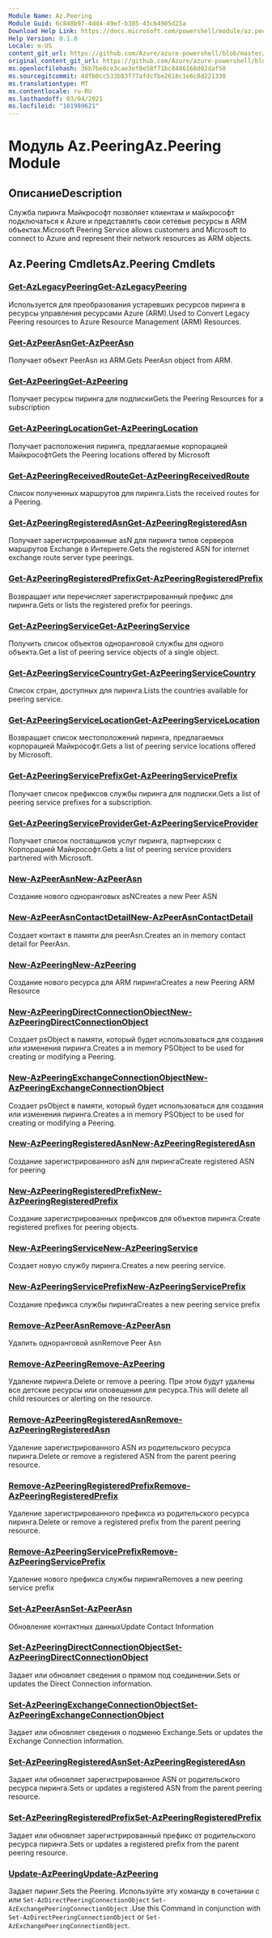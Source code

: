 ```yaml
---
Module Name: Az.Peering
Module Guid: 6c848b97-4dd4-49ef-b385-43c64905d25a
Download Help Link: https://docs.microsoft.com/powershell/module/az.peering.md
Help Version: 0.1.0
Locale: e-US
content_git_url: https://github.com/Azure/azure-powershell/blob/master/src/Peering/Peering/help/Az.Peering.md
original_content_git_url: https://github.com/Azure/azure-powershell/blob/master/src/Peering/Peering/help/Az.Peering.md
ms.openlocfilehash: 36b7be0ce3cae3ef0e58f71bc8486168d02daf50
ms.sourcegitcommit: 4dfb0cc533b83f77afdcfbe2618c1e6c8d221330
ms.translationtype: MT
ms.contentlocale: ru-RU
ms.lasthandoff: 03/04/2021
ms.locfileid: "101989621"
---
```

# <span data-ttu-id="440c2-101">Модуль Az.Peering</span><span class="sxs-lookup"><span data-stu-id="440c2-101">Az.Peering Module</span></span>
## <span data-ttu-id="440c2-102">Описание</span><span class="sxs-lookup"><span data-stu-id="440c2-102">Description</span></span>
<span data-ttu-id="440c2-103">Служба пиринга Майкрософт позволяет клиентам и майкрософт подключаться к Azure и представлять свои сетевые ресурсы в ARM объектах.</span><span class="sxs-lookup"><span data-stu-id="440c2-103">Microsoft Peering Service allows customers and Microsoft to connect to Azure and represent their network resources as ARM objects.</span></span>

## <span data-ttu-id="440c2-104">Az.Peering Cmdlets</span><span class="sxs-lookup"><span data-stu-id="440c2-104">Az.Peering Cmdlets</span></span>
### [<span data-ttu-id="440c2-105">Get-AzLegacyPeering</span><span class="sxs-lookup"><span data-stu-id="440c2-105">Get-AzLegacyPeering</span></span>](Get-AzLegacyPeering.md)
<span data-ttu-id="440c2-106">Используется для преобразования устаревших ресурсов пиринга в ресурсы управления ресурсами Azure (ARM).</span><span class="sxs-lookup"><span data-stu-id="440c2-106">Used to Convert Legacy Peering resources to Azure Resource Management (ARM) Resources.</span></span> 

### [<span data-ttu-id="440c2-107">Get-AzPeerAsn</span><span class="sxs-lookup"><span data-stu-id="440c2-107">Get-AzPeerAsn</span></span>](Get-AzPeerAsn.md)
<span data-ttu-id="440c2-108">Получает объект PeerAsn из ARM.</span><span class="sxs-lookup"><span data-stu-id="440c2-108">Gets PeerAsn object from ARM.</span></span>

### [<span data-ttu-id="440c2-109">Get-AzPeering</span><span class="sxs-lookup"><span data-stu-id="440c2-109">Get-AzPeering</span></span>](Get-AzPeering.md)
<span data-ttu-id="440c2-110">Получает ресурсы пиринга для подписки</span><span class="sxs-lookup"><span data-stu-id="440c2-110">Gets the Peering Resources for a subscription</span></span>

### [<span data-ttu-id="440c2-111">Get-AzPeeringLocation</span><span class="sxs-lookup"><span data-stu-id="440c2-111">Get-AzPeeringLocation</span></span>](Get-AzPeeringLocation.md)
<span data-ttu-id="440c2-112">Получает расположения пиринга, предлагаемые корпорацией Майкрософт</span><span class="sxs-lookup"><span data-stu-id="440c2-112">Gets the Peering locations offered by Microsoft</span></span>

### [<span data-ttu-id="440c2-113">Get-AzPeeringReceivedRoute</span><span class="sxs-lookup"><span data-stu-id="440c2-113">Get-AzPeeringReceivedRoute</span></span>](Get-AzPeeringReceivedRoute.md)
<span data-ttu-id="440c2-114">Список полученных маршрутов для пиринга.</span><span class="sxs-lookup"><span data-stu-id="440c2-114">Lists the received routes for a Peering.</span></span>

### [<span data-ttu-id="440c2-115">Get-AzPeeringRegisteredAsn</span><span class="sxs-lookup"><span data-stu-id="440c2-115">Get-AzPeeringRegisteredAsn</span></span>](Get-AzPeeringRegisteredAsn.md)
<span data-ttu-id="440c2-116">Получает зарегистрированные asN для пиринга типов серверов маршрутов Exchange в Интернете.</span><span class="sxs-lookup"><span data-stu-id="440c2-116">Gets the registered ASN for internet exchange route server type peerings.</span></span>

### [<span data-ttu-id="440c2-117">Get-AzPeeringRegisteredPrefix</span><span class="sxs-lookup"><span data-stu-id="440c2-117">Get-AzPeeringRegisteredPrefix</span></span>](Get-AzPeeringRegisteredPrefix.md)
<span data-ttu-id="440c2-118">Возвращает или перечисляет зарегистрированный префикс для пиринга.</span><span class="sxs-lookup"><span data-stu-id="440c2-118">Gets or lists the registered prefix for peerings.</span></span>

### [<span data-ttu-id="440c2-119">Get-AzPeeringService</span><span class="sxs-lookup"><span data-stu-id="440c2-119">Get-AzPeeringService</span></span>](Get-AzPeeringService.md)
<span data-ttu-id="440c2-120">Получить список объектов одноранговой службы для одного объекта.</span><span class="sxs-lookup"><span data-stu-id="440c2-120">Get a list of peering service objects of a single object.</span></span>

### [<span data-ttu-id="440c2-121">Get-AzPeeringServiceCountry</span><span class="sxs-lookup"><span data-stu-id="440c2-121">Get-AzPeeringServiceCountry</span></span>](Get-AzPeeringServiceCountry.md)
<span data-ttu-id="440c2-122">Список стран, доступных для пиринга.</span><span class="sxs-lookup"><span data-stu-id="440c2-122">Lists the countries available for peering service.</span></span>

### [<span data-ttu-id="440c2-123">Get-AzPeeringServiceLocation</span><span class="sxs-lookup"><span data-stu-id="440c2-123">Get-AzPeeringServiceLocation</span></span>](Get-AzPeeringServiceLocation.md)
<span data-ttu-id="440c2-124">Возвращает список местоположений пиринга, предлагаемых корпорацией Майкрософт.</span><span class="sxs-lookup"><span data-stu-id="440c2-124">Gets a list of peering service locations offered by Microsoft.</span></span>

### [<span data-ttu-id="440c2-125">Get-AzPeeringServicePrefix</span><span class="sxs-lookup"><span data-stu-id="440c2-125">Get-AzPeeringServicePrefix</span></span>](Get-AzPeeringServicePrefix.md)
<span data-ttu-id="440c2-126">Получает список префиксов службы пиринга для подписки.</span><span class="sxs-lookup"><span data-stu-id="440c2-126">Gets a list of peering service prefixes for a subscription.</span></span>

### [<span data-ttu-id="440c2-127">Get-AzPeeringServiceProvider</span><span class="sxs-lookup"><span data-stu-id="440c2-127">Get-AzPeeringServiceProvider</span></span>](Get-AzPeeringServiceProvider.md)
<span data-ttu-id="440c2-128">Получает список поставщиков услуг пиринга, партнерских с Корпорацией Майкрософт.</span><span class="sxs-lookup"><span data-stu-id="440c2-128">Gets a list of peering service providers partnered with Microsoft.</span></span>

### [<span data-ttu-id="440c2-129">New-AzPeerAsn</span><span class="sxs-lookup"><span data-stu-id="440c2-129">New-AzPeerAsn</span></span>](New-AzPeerAsn.md)
<span data-ttu-id="440c2-130">Создание нового одноранговых asN</span><span class="sxs-lookup"><span data-stu-id="440c2-130">Creates a new Peer ASN</span></span> 

### [<span data-ttu-id="440c2-131">New-AzPeerAsnContactDetail</span><span class="sxs-lookup"><span data-stu-id="440c2-131">New-AzPeerAsnContactDetail</span></span>](New-AzPeerAsnContactDetail.md)
<span data-ttu-id="440c2-132">Создает контакт в памяти для peerAsn.</span><span class="sxs-lookup"><span data-stu-id="440c2-132">Creates an in memory contact detail for PeerAsn.</span></span> 

### [<span data-ttu-id="440c2-133">New-AzPeering</span><span class="sxs-lookup"><span data-stu-id="440c2-133">New-AzPeering</span></span>](New-AzPeering.md)
<span data-ttu-id="440c2-134">Создание нового ресурса для ARM пиринга</span><span class="sxs-lookup"><span data-stu-id="440c2-134">Creates a new Peering ARM Resource</span></span>

### [<span data-ttu-id="440c2-135">New-AzPeeringDirectConnectionObject</span><span class="sxs-lookup"><span data-stu-id="440c2-135">New-AzPeeringDirectConnectionObject</span></span>](New-AzPeeringDirectConnectionObject.md)
<span data-ttu-id="440c2-136">Создает psObject в памяти, который будет использоваться для создания или изменения пиринга.</span><span class="sxs-lookup"><span data-stu-id="440c2-136">Creates a in memory PSObject to be used for creating or modifying a Peering.</span></span>

### [<span data-ttu-id="440c2-137">New-AzPeeringExchangeConnectionObject</span><span class="sxs-lookup"><span data-stu-id="440c2-137">New-AzPeeringExchangeConnectionObject</span></span>](New-AzPeeringExchangeConnectionObject.md)
<span data-ttu-id="440c2-138">Создает psObject в памяти, который будет использоваться для создания или изменения пиринга.</span><span class="sxs-lookup"><span data-stu-id="440c2-138">Creates a in memory PSObject to be used for creating or modifying a Peering.</span></span>

### [<span data-ttu-id="440c2-139">New-AzPeeringRegisteredAsn</span><span class="sxs-lookup"><span data-stu-id="440c2-139">New-AzPeeringRegisteredAsn</span></span>](New-AzPeeringRegisteredAsn.md)
<span data-ttu-id="440c2-140">Создание зарегистрированного asN для пиринга</span><span class="sxs-lookup"><span data-stu-id="440c2-140">Create registered ASN for peering</span></span>

### [<span data-ttu-id="440c2-141">New-AzPeeringRegisteredPrefix</span><span class="sxs-lookup"><span data-stu-id="440c2-141">New-AzPeeringRegisteredPrefix</span></span>](New-AzPeeringRegisteredPrefix.md)
<span data-ttu-id="440c2-142">Создание зарегистрированных префиксов для объектов пиринга.</span><span class="sxs-lookup"><span data-stu-id="440c2-142">Create registered prefixes for peering objects.</span></span>

### [<span data-ttu-id="440c2-143">New-AzPeeringService</span><span class="sxs-lookup"><span data-stu-id="440c2-143">New-AzPeeringService</span></span>](New-AzPeeringService.md)
<span data-ttu-id="440c2-144">Создает новую службу пиринга.</span><span class="sxs-lookup"><span data-stu-id="440c2-144">Creates a new peering service.</span></span>

### [<span data-ttu-id="440c2-145">New-AzPeeringServicePrefix</span><span class="sxs-lookup"><span data-stu-id="440c2-145">New-AzPeeringServicePrefix</span></span>](New-AzPeeringServicePrefix.md)
<span data-ttu-id="440c2-146">Создание префикса службы пиринга</span><span class="sxs-lookup"><span data-stu-id="440c2-146">Creates a new peering service prefix</span></span>

### [<span data-ttu-id="440c2-147">Remove-AzPeerAsn</span><span class="sxs-lookup"><span data-stu-id="440c2-147">Remove-AzPeerAsn</span></span>](Remove-AzPeerAsn.md)
<span data-ttu-id="440c2-148">Удалить одноранговой asn</span><span class="sxs-lookup"><span data-stu-id="440c2-148">Remove Peer Asn</span></span>

### [<span data-ttu-id="440c2-149">Remove-AzPeering</span><span class="sxs-lookup"><span data-stu-id="440c2-149">Remove-AzPeering</span></span>](Remove-AzPeering.md)
<span data-ttu-id="440c2-150">Удаление пиринга.</span><span class="sxs-lookup"><span data-stu-id="440c2-150">Delete or remove a peering.</span></span> <span data-ttu-id="440c2-151">При этом будут удалены все детские ресурсы или оповещения для ресурса.</span><span class="sxs-lookup"><span data-stu-id="440c2-151">This will delete all child resources or alerting on the resource.</span></span>

### [<span data-ttu-id="440c2-152">Remove-AzPeeringRegisteredAsn</span><span class="sxs-lookup"><span data-stu-id="440c2-152">Remove-AzPeeringRegisteredAsn</span></span>](Remove-AzPeeringRegisteredAsn.md)
<span data-ttu-id="440c2-153">Удаление зарегистрированного ASN из родительского ресурса пиринга.</span><span class="sxs-lookup"><span data-stu-id="440c2-153">Delete or remove a registered ASN from the parent peering resource.</span></span>

### [<span data-ttu-id="440c2-154">Remove-AzPeeringRegisteredPrefix</span><span class="sxs-lookup"><span data-stu-id="440c2-154">Remove-AzPeeringRegisteredPrefix</span></span>](Remove-AzPeeringRegisteredPrefix.md)
<span data-ttu-id="440c2-155">Удаление зарегистрированного префикса из родительского ресурса пиринга.</span><span class="sxs-lookup"><span data-stu-id="440c2-155">Delete or remove a registered prefix from the parent peering resource.</span></span>

### [<span data-ttu-id="440c2-156">Remove-AzPeeringServicePrefix</span><span class="sxs-lookup"><span data-stu-id="440c2-156">Remove-AzPeeringServicePrefix</span></span>](Remove-AzPeeringServicePrefix.md)
<span data-ttu-id="440c2-157">Удаление нового префикса службы пиринга</span><span class="sxs-lookup"><span data-stu-id="440c2-157">Removes a new peering service prefix</span></span>

### [<span data-ttu-id="440c2-158">Set-AzPeerAsn</span><span class="sxs-lookup"><span data-stu-id="440c2-158">Set-AzPeerAsn</span></span>](Set-AzPeerAsn.md)
<span data-ttu-id="440c2-159">Обновление контактных данных</span><span class="sxs-lookup"><span data-stu-id="440c2-159">Update Contact Information</span></span>

### [<span data-ttu-id="440c2-160">Set-AzPeeringDirectConnectionObject</span><span class="sxs-lookup"><span data-stu-id="440c2-160">Set-AzPeeringDirectConnectionObject</span></span>](Set-AzPeeringDirectConnectionObject.md)
<span data-ttu-id="440c2-161">Задает или обновляет сведения о прямом под соединении.</span><span class="sxs-lookup"><span data-stu-id="440c2-161">Sets or updates the Direct Connection information.</span></span> 

### [<span data-ttu-id="440c2-162">Set-AzPeeringExchangeConnectionObject</span><span class="sxs-lookup"><span data-stu-id="440c2-162">Set-AzPeeringExchangeConnectionObject</span></span>](Set-AzPeeringExchangeConnectionObject.md)
<span data-ttu-id="440c2-163">Задает или обновляет сведения о подменю Exchange.</span><span class="sxs-lookup"><span data-stu-id="440c2-163">Sets or updates the Exchange Connection information.</span></span> 

### [<span data-ttu-id="440c2-164">Set-AzPeeringRegisteredAsn</span><span class="sxs-lookup"><span data-stu-id="440c2-164">Set-AzPeeringRegisteredAsn</span></span>](Set-AzPeeringRegisteredAsn.md)
<span data-ttu-id="440c2-165">Задает или обновляет зарегистрированное ASN от родительского ресурса пиринга.</span><span class="sxs-lookup"><span data-stu-id="440c2-165">Sets or updates a registered ASN from the parent peering resource.</span></span>

### [<span data-ttu-id="440c2-166">Set-AzPeeringRegisteredPrefix</span><span class="sxs-lookup"><span data-stu-id="440c2-166">Set-AzPeeringRegisteredPrefix</span></span>](Set-AzPeeringRegisteredPrefix.md)
<span data-ttu-id="440c2-167">Задает или обновляет зарегистрированный префикс от родительского ресурса пиринга.</span><span class="sxs-lookup"><span data-stu-id="440c2-167">Sets or updates a registered prefix from the parent peering resource.</span></span>

### [<span data-ttu-id="440c2-168">Update-AzPeering</span><span class="sxs-lookup"><span data-stu-id="440c2-168">Update-AzPeering</span></span>](Update-AzPeering.md)
<span data-ttu-id="440c2-169">Задает пиринг.</span><span class="sxs-lookup"><span data-stu-id="440c2-169">Sets the Peering.</span></span> <span data-ttu-id="440c2-170">Используйте эту команду в сочетании с или `Set-AzDirectPeeringConnectionObject` `Set-AzExchangePeeringConnectionObject` .</span><span class="sxs-lookup"><span data-stu-id="440c2-170">Use this Command in conjunction with `Set-AzDirectPeeringConnectionObject` or `Set-AzExchangePeeringConnectionObject`.</span></span>

